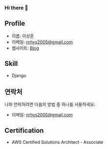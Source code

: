 ### Hi there 👋

## Profile

- 이름: 이상훈
- 이메일: nrhys2005@gmail.com
- 웹사이트: [Blog](https://hunstory.tistory.com/)

## Skill


- Django

## 연락처


나와 연락하려면 다음의 방법 중 하나를 사용하세요:
- 이메일: nrhys2005@gmail.com

## Certification


- AWS Certified Solutions Architect - Associate

<!--
**nrhys2005/nrhys2005** is a ✨ _special_ ✨ repository because its `README.md` (this file) appears on your GitHub profile.

Here are some ideas to get you started:

- 🔭 I’m currently working on ...
- 🌱 I’m currently learning ...
- 👯 I’m looking to collaborate on ...
- 🤔 I’m looking for help with ...
- 💬 Ask me about ...
- 📫 How to reach me: ...
- 😄 Pronouns: ...
- ⚡ Fun fact: ...
-->
